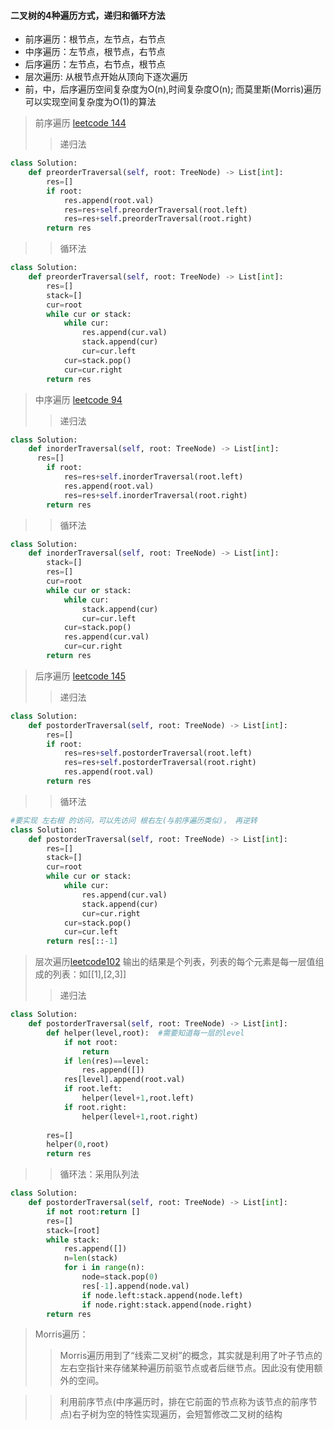 #### 二叉树的4种遍历方式，递归和循环方法
* 前序遍历：根节点，左节点，右节点
* 中序遍历：左节点，根节点，右节点
* 后序遍历：左节点，右节点，根节点
* 层次遍历: 从根节点开始从顶向下逐次遍历
* 前，中，后序遍历空间复杂度为O(n),时间复杂度O(n); 而莫里斯(Morris)遍历可以实现空间复杂度为O(1)的算法
> 前序遍历 [leetcode 144](https://leetcode-cn.com/problems/binary-tree-preorder-traversal/)
>> 递归法
```python
class Solution:
    def preorderTraversal(self, root: TreeNode) -> List[int]:
        res=[]
        if root:
            res.append(root.val)
            res=res+self.preorderTraversal(root.left)
            res=res+self.preorderTraversal(root.right)
        return res
```
>> 循环法
```python
class Solution:
    def preorderTraversal(self, root: TreeNode) -> List[int]:
        res=[]
        stack=[]
        cur=root
        while cur or stack:
            while cur:
                res.append(cur.val)
                stack.append(cur)
                cur=cur.left
            cur=stack.pop()
            cur=cur.right
        return res
```

> 中序遍历 [leetcode 94](https://leetcode-cn.com/problems/binary-tree-inorder-traversal/)
>>递归法
```python
class Solution:
    def inorderTraversal(self, root: TreeNode) -> List[int]:
      res=[]
        if root:
            res=res+self.inorderTraversal(root.left)
            res.append(root.val)
            res=res+self.inorderTraversal(root.right)
        return res
```
>>循环法
```python
class Solution:
    def inorderTraversal(self, root: TreeNode) -> List[int]:
        stack=[]
        res=[]
        cur=root
        while cur or stack:
            while cur:
                stack.append(cur)
                cur=cur.left
            cur=stack.pop()
            res.append(cur.val)
            cur=cur.right
        return res
 ```
 
> 后序遍历 [leetcode 145](https://leetcode-cn.com/problems/binary-tree-postorder-traversal/)
>>递归法
```python
class Solution:
    def postorderTraversal(self, root: TreeNode) -> List[int]:
        res=[]
        if root:
            res=res+self.postorderTraversal(root.left)
            res=res+self.postorderTraversal(root.right)
            res.append(root.val)
        return res
```
>>循环法
```python
#要实现 左右根 的访问，可以先访问 根右左(与前序遍历类似)， 再逆转
class Solution:
    def postorderTraversal(self, root: TreeNode) -> List[int]:
        res=[]
        stack=[]
        cur=root
        while cur or stack:
            while cur:
                res.append(cur.val)
                stack.append(cur)
                cur=cur.right
            cur=stack.pop()
            cur=cur.left
        return res[::-1]
 ```
 
> 层次遍历[leetcode102](https://leetcode-cn.com/problems/binary-tree-level-order-traversal/)
输出的结果是个列表，列表的每个元素是每一层值组成的列表：如[[1],[2,3]] 
>>递归法
```python
class Solution:
    def postorderTraversal(self, root: TreeNode) -> List[int]:
        def helper(level,root):  #需要知道每一层的level
            if not root:
                return
            if len(res)==level:
                res.append([])
            res[level].append(root.val)
            if root.left:
                helper(level+1,root.left)
            if root.right:
                helper(level+1,root.right)
            
        res=[]
        helper(0,root)
        return res
```
>>循环法：采用队列法
```python
class Solution:
    def postorderTraversal(self, root: TreeNode) -> List[int]:
        if not root:return []
        res=[]
        stack=[root]
        while stack:
            res.append([])
            n=len(stack)
            for i in range(n):
                node=stack.pop(0)
                res[-1].append(node.val)
                if node.left:stack.append(node.left)
                if node.right:stack.append(node.right)
        return res
```
> Morris遍历：
>> Morris遍历用到了“线索二叉树”的概念，其实就是利用了叶子节点的左右空指针来存储某种遍历前驱节点或者后继节点。因此没有使用额外的空间。

>> 利用前序节点(中序遍历时，排在它前面的节点称为该节点的前序节点)右子树为空的特性实现遍历，会短暂修改二叉树的结构
